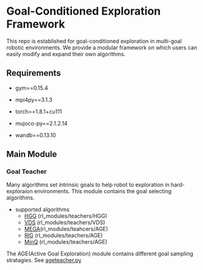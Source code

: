 # Goal-Conditioned Exploration Framework

This repo is established for goal-conditioned exploration in multi-goal robotic environments.
We provide a modular framework on which users can easily modify and expand their own algorithms.

## Requirements
- gym==0.15.4

- mpi4py==3.1.3

- torch==1.8.1+cu111

- mujoco-py==2.1.2.14

- wandb==0.13.10


## Main Module

### Goal Teacher
Many algorithms set intrinsic goals to help robot to exploration in hard-exploraion environments. This module contains the goal selecting algorithms.
- supported algorithms
    - [HGG](https://arxiv.org/abs/1906.04279)  (rl_modules/teachers/HGG) 
    - [VDS](https://arxiv.org/abs/2006.09641) (rl_modules/teachers/VDS)
    - [MEGA](https://arxiv.org/abs/2007.02832)(rl_modules/teahcers/AGE)
    - [RIG](https://arxiv.org/abs/1807.04742) (rl_modules/teachers/AGE)
    - [MinQ](https://arxiv.org/abs/1907.08225) (rl_modules/teachers/AGE)

The AGE(Active Goal Exploration) module contains different goal sampling stratagies. See [ageteacher.py]()